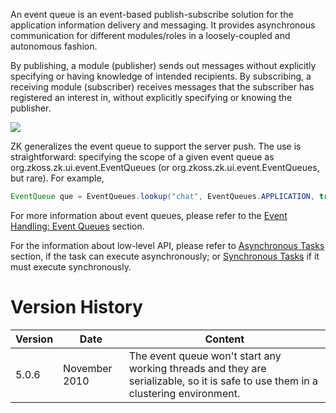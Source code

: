 An event queue is an event-based publish-subscribe solution for the
application information delivery and messaging. It provides asynchronous
communication for different modules/roles in a loosely-coupled and
autonomous fashion.

By publishing, a module (publisher) sends out messages without
explicitly specifying or having knowledge of intended recipients. By
subscribing, a receiving module (subscriber) receives messages that the
subscriber has registered an interest in, without explicitly specifying
or knowing the publisher.

![]({{site.baseurl}}/zk_dev_ref/images/eventqueue-concept.jpg)

ZK generalizes the event queue to support the server push. The use is
straightforward: specifying the scope of a given event queue as
<javadoc method="APPLICATION">org.zkoss.zk.ui.event.EventQueues</javadoc>
(or
<javadoc method="SESSION">org.zkoss.zk.ui.event.EventQueues</javadoc>,
but rare). For example,

```java
EventQueue que = EventQueues.lookup("chat", EventQueues.APPLICATION, true);
```

For more information about event queues, please refer to the [Event
Handling: Event
Queues]({{site.baseurl}}/zk_dev_ref/event_handling/event_queues)
section.

For the information about low-level API, please refer to [Asynchronous
Tasks]({{site.baseurl}}/zk_dev_ref/server_push/asynchronous_tasks)
section, if the task can execute asynchronously; or [Synchronous
Tasks]({{site.baseurl}}/zk_dev_ref/server_push/synchronous_tasks)
if it must execute synchronously.

# Version History

| Version | Date          | Content                                                                                                                           |
|---------|---------------|-----------------------------------------------------------------------------------------------------------------------------------|
| 5.0.6   | November 2010 | The event queue won't start any working threads and they are serializable, so it is safe to use them in a clustering environment. |
